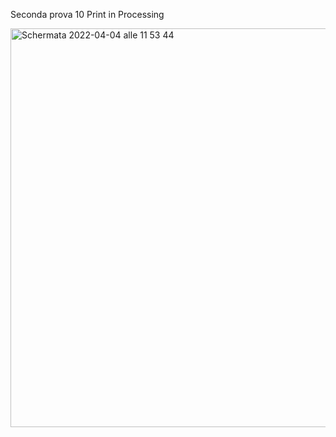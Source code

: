 Seconda prova 10 Print in Processing

<img width="638" alt="Schermata 2022-04-04 alle 11 53 44" src="https://user-images.githubusercontent.com/101177495/161521567-6c6b1fc6-14b3-4ad8-be4c-e3a3e4e6aaa1.png">
